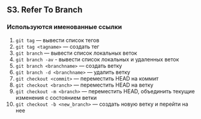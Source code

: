 ## S3. Refer To Branch
### Используются именованные ссылки
1. `git tag` — вывести список тегов
2. `git tag <tagname>` — создать тег
3. `git branch` — вывести список локальных веток
4. `git branch -av` - вывести список локальных и удаленных веток
5. `git branch <branchname>` — создать ветку
6. `git branch -d <branchname>` — удалить ветку
7. `git checkout <commit>` — переместить HEAD на коммит
8. `git checkout <branch>` — переместить HEAD на ветку
9. `git checkout -m <branch>` — переместить HEAD, объединить текущие изменения с состоянием ветки
10. `git checkout -b <new_branch>` — создать новую ветку и перейти на нее

